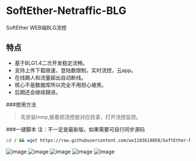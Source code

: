 # SoftEther-Netraffic-BLG
SoftEther WEB端BLG流控

## 特点
- 基于BLG1.4二次开发稳定流畅。
- 支持上传下载限速，登陆数限制，实时流控，云app。
- 在线踢人和流量超出自动断线。
- 核心不是数据库所以完全不用担心被黑。
- 后期还会继续跟进。

###使用方法
> 先安装lnmp,接着把流控放对应目录，打开流控监控。 

###一键脚本
注：不一定是最新版，如果需要可自行同步源码

``` sh
cd / && wget https://raw.githubusercontent.com/wx1183618058/SoftEther-Netraffic-BLG/master/web.sh && chmod 777 web.sh && ./web.sh
```

![image](https://github.com/wx1183618058/SoftEther-Netraffic-BLG/blob/master/1.PNG)
![image](https://github.com/wx1183618058/SoftEther-Netraffic-BLG/blob/master/2.PNG)
![image](https://github.com/wx1183618058/SoftEther-Netraffic-BLG/blob/master/3.PNG)
![image](https://github.com/wx1183618058/SoftEther-Netraffic-BLG/blob/master/4.png)
![image](https://github.com/wx1183618058/SoftEther-Netraffic-BLG/blob/master/5.png)